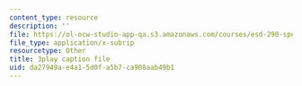 ```yaml
---
content_type: resource
description: ''
file: https://ol-ocw-studio-app-qa.s3.amazonaws.com/courses/esd-290-special-topics-in-supply-chain-management-spring-2005/da27949ae4a15d0fa5b7ca908aab49b1_oRK2jN3yqOI.vtt
file_type: application/x-subrip
resourcetype: Other
title: 3play caption file
uid: da27949a-e4a1-5d0f-a5b7-ca908aab49b1
---
```

